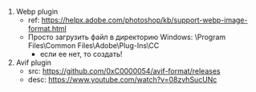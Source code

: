 1. Webp plugin
    - ref: https://helpx.adobe.com/photoshop/kb/support-webp-image-format.html
    - Просто загрузить файл в директорию Windows: \Program Files\Common Files\Adobe\Plug-Ins\CC
        - если ее нет, то создать!
2. Avif plugin
	- src: https://github.com/0xC0000054/avif-format/releases
	- desc: https://www.youtube.com/watch?v=08zvhSucUNc